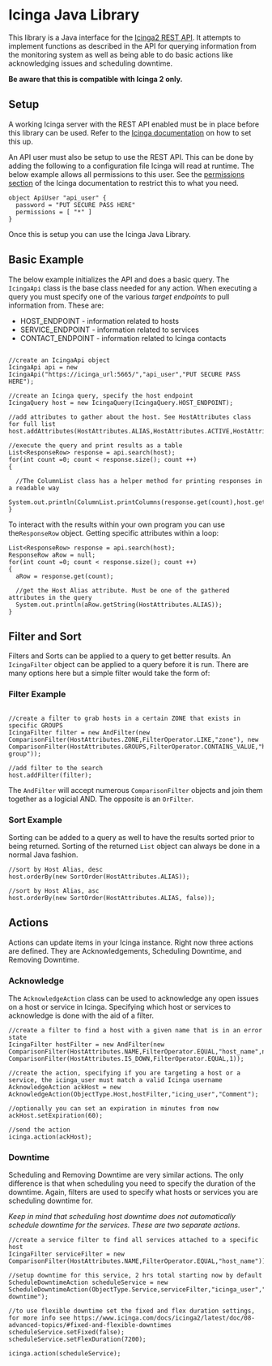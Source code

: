 

# Icinga Java Library

This library is a Java interface for the [Icinga2 REST API](https://icinga.com/docs/icinga2/latest/doc/12-icinga2-api/). It attempts to implement functions as described in the API for querying information from the monitoring system as well as being able to do basic actions like acknowledging issues and scheduling downtime. 

__Be aware that this is compatible with Icinga 2 only.__

## Setup

A working Icinga server with the REST API enabled must be in place before this library can be used. Refer to the [Icinga documentation](https://icinga.com/docs/icinga2/latest/doc/12-icinga2-api/) on how to set this up. 

An API user must also be setup to use the REST API. This can be done by adding the following to a configuration file Icinga will read at runtime. The below example allows all permissions to this user. See the [permissions section](https://icinga.com/docs/icinga2/latest/doc/12-icinga2-api/#permissions) of the Icinga documentation to restrict this to what you need. 

```
object ApiUser "api_user" {
  password = "PUT SECURE PASS HERE"
  permissions = [ "*" ]
}
```

Once this is setup you can use the Icinga Java Library. 

## Basic Example

The below example initializes the API and does a basic query. The ```IcingaApi``` class is the base class needed for any action. When executing a query you must specify one of the various _target endpoints_ to pull information from. These are:

* HOST_ENDPOINT - information related to hosts
* SERVICE_ENDPOINT - information related to services
* CONTACT_ENDPOINT - information related to Icinga contacts

```

//create an IcingaApi object
IcingaApi api = new IcingaApi("https://icinga_url:5665/","api_user","PUT SECURE PASS HERE");

//create an Icinga query, specify the host endpoint
IcingaQuery host = new IcingaQuery(IcingaQuery.HOST_ENDPOINT);
		
//add attributes to gather about the host. See HostAttributes class for full list
host.addAttributes(HostAttributes.ALIAS,HostAttributes.ACTIVE,HostAttributes.CURRENT_STATE,HostAttributes.ZONE,HostAttributes.GROUPS);

//execute the query and print results as a table
List<ResponseRow> response = api.search(host);
for(int count =0; count < response.size(); count ++)
{
  
  //The ColumnList class has a helper method for printing responses in a readable way
  System.out.println(ColumnList.printColumns(response.get(count),host.getAttributes());
}

```

To interact with the results within your own program you can use the```ResponseRow``` object. Getting specific attributes within  a loop: 

```
List<ResponseRow> response = api.search(host); 
ResponseRow aRow = null;
for(int count =0; count < response.size(); count ++)
{
  aRow = response.get(count);

  //get the Host Alias attribute. Must be one of the gathered attributes in the query
  System.out.println(aRow.getString(HostAttributes.ALIAS));
}
```


## Filter and Sort

Filters and Sorts can be applied to a query to get better results. An ```IcingaFilter``` object can be applied to a query before it is run. There are many options here but a simple filter would take the form of:

### Filter Example
```

//create a filter to grab hosts in a certain ZONE that exists in specific GROUPS
IcingaFilter filter = new AndFilter(new ComparisonFilter(HostAttributes.ZONE,FilterOperator.LIKE,"zone"), new ComparisonFilter(HostAttributes.GROUPS,FilterOperator.CONTAINS_VALUE,"host-group"));

//add filter to the search
host.addFilter(filter);

```

The ```AndFilter``` will accept numerous ```ComparisonFilter``` objects and join them together as a logicial AND. The opposite is an ```OrFilter```. 

### Sort Example

Sorting can be added to a query as well to have the results sorted prior to being returned. Sorting of the returned ```List``` object can always be done in a normal Java fashion. 
```
//sort by Host Alias, desc
host.orderBy(new SortOrder(HostAttributes.ALIAS));

//sort by Host Alias, asc
host.orderBy(new SortOrder(HostAttributes.ALIAS, false));

```

## Actions

Actions can update items in your Icinga instance. Right now three actions are defined. They are Acknowledgements, Scheduling Downtime, and Removing Downtime. 

### Acknowledge
The ```AcknowledgeAction``` class can be used to acknowledge any open issues on a host or service in Icinga. Specifying which host or services to acknowledge is done with the aid of a filter. 

```
//create a filter to find a host with a given name that is in an error state
IcingaFilter hostFilter = new AndFilter(new ComparisonFilter(HostAttributes.NAME,FilterOperator.EQUAL,"host_name",new ComparisonFilter(HostAttributes.IS_DOWN,FilterOperator.EQUAL,1));
				
//create the action, specifying if you are targeting a host or a service, the icinga_user must match a valid Icinga username
AcknowledgeAction ackHost = new AcknowledgeAction(ObjectType.Host,hostFilter,"icing_user","Comment");

//optionally you can set an expiration in minutes from now
ackHost.setExpiration(60);

//send the action
icinga.action(ackHost);

```

### Downtime
Scheduling and Removing Downtime are very similar actions. The only difference is that when scheduling you need to specify the duration of the downtime. Again, filters are used to specify what hosts or services you are scheduling downtime for. 

_Keep in mind that scheduling host downtime does not automatically schedule downtime for the services. These are two separate actions._

```
//create a service filter to find all services attached to a specific host
IcingaFilter serviceFilter = new ComparisonFilter(HostAttributes.NAME,FilterOperator.EQUAL,"host_name"));

//setup downtime for this service, 2 hrs total starting now by default
ScheduleDowntimeAction scheduleService = new ScheduleDowntimeAction(ObjectType.Service,serviceFilter,"icinga_user","Scheduled downtime");

//to use flexible downtime set the fixed and flex duration settings, for more info see https://www.icinga.com/docs/icinga2/latest/doc/08-advanced-topics/#fixed-and-flexible-downtimes
scheduleService.setFixed(false);
scheduleService.setFlexDuration(7200);
					
icinga.action(scheduleService);
```